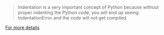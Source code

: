 > Indentation is a very important concept of Python because without proper indenting the Python code, you will end up seeing IndentationError and the code will not get compiled.

[For more details](https://www.geeksforgeeks.org/indentation-in-python/)
